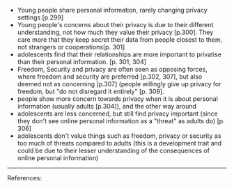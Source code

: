 - Young people share personal information, rarely changing privacy settings [p.299]
- Young people's concerns about their privacy is due to their different understanding, not how much they value their privacy [p.300]. They care more that they keep secret their data from people closest to them, not strangers or cooperations[p. 301]
- adolescents find that their relationships are more important to privatise than their personal information. [p. 301, 304]
- Freedom, Security and privacy are often seen as opposing forces, where freedom and security are preferred [p.302, 307], but also deemed not as concerning [p.307] (people willingly give up privacy for freedom, but "do not disregard it entirely" [p. 309].
- people show more concern towards privacy when it is about personal information (usually adults [p.304]), and the other way around
- adolescents are less concerned, but still find privacy important (since they don't see online personal information as a "threat" as adults do) [p. 306]
- adolescents don't value things such as freedom, privacy or security as too much of threats compared to adults (this is a development trait and could be due to their lesser understanding of the consequences of online personal information) 
___
References:

[^1]: Steijn, W. M. P., & Vedder, A. (2015). Privacy concerns, dead or misunderstood? the perceptions of privacy amongst the young and old. _Information Polity_, _20_(4), 299–311. 10.3233/IP-150374